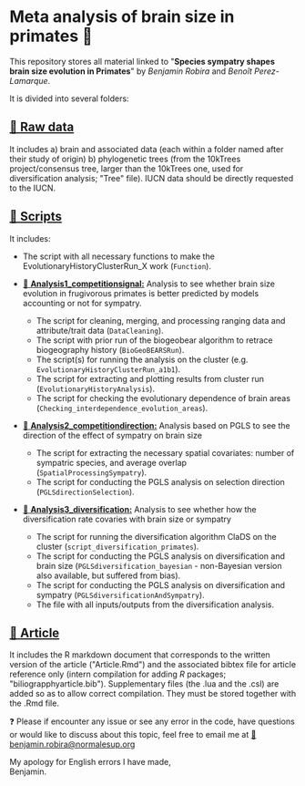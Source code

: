 # Meta analysis of brain size in primates :monkey:

This repository stores all material linked to "**Species sympatry shapes brain size evolution in Primates**" by *Benjamin Robira* and *Benoît Perez-Lamarque*.

It is divided into several folders:

## [:file_folder: **Raw data**](Raw_data)

It includes a) brain and associated data (each within a folder named after their study of origin) b) phylogenetic trees (from the 10kTrees project/consensus tree, larger than the 10kTrees one, used for diversification analysis; "Tree" file). IUCN data should be directly requested to the IUCN.

## [:file_folder: **Scripts**](Scripts)

It includes: 

  - The script with all necessary functions to make the EvolutionaryHistoryClusterRun_X work (`Function`).
* [:file_folder: **Analysis1_competitionsignal:**](Scripts/Analysis1_competitionsignal) Analysis to see whether brain size evolution in frugivorous primates is better predicted by models accounting or not for sympatry.
  - The script for cleaning, merging, and processing ranging data and attribute/trait data (`DataCleaning`).
  - The script with prior run of the biogeobear algorithm to retrace biogeography history (`BioGeoBEARSRun`).
  - The script(s) for running the analysis on the cluster (e.g. `EvolutionaryHistoryClusterRun_a1b1`). 
  - The script for extracting and plotting results from cluster run (`EvolutionaryHistoryAnalysis`). 
  - The script for checking the evolutionary dependence of brain areas (`Checking_interdependence_evolution_areas`).
* [:file_folder: **Analysis2_competitiondirection:**](Scripts/Analysis2_competitiondirection) Analysis based on PGLS to see the direction of the effect of sympatry on brain size
  - The script for extracting the necessary spatial covariates: number of sympatric species, and average overlap (`SpatialProcessingSympatry`). 
  - The script for conducting the PGLS analysis on selection direction (`PGLSdirectionSelection`).

* [:file_folder: **Analysis3_diversification:**](Scripts/Analysis3_diversification) Analysis to see whether how the diversification rate covaries with brain size or sympatry
  - The script for running the diversification algorithm ClaDS on the cluster (`script_diversification_primates`). 
  - The script for conducting the PGLS analysis on diversification and brain size (`PGLSdiversification_bayesian` - non-Bayesian version also available, but suffered from bias).
  - The script for conducting the PGLS analysis on diversification and sympatry (`PGLSdiversificationAndSympatry`).
  - The file with all inputs/outputs from the diversification analysis.

## [:file_folder: **Article**](Article)

It includes the R markdown document that corresponds to the written version of the article ("Article.Rmd") and the associated bibtex file for article reference only (intern compilation for adding *R* packages; "biliograpphyarticle.bib"). Supplementary files (the .lua and the .csl) are added so as to allow correct compilation. They must be stored together with the .Rmd file.

:question: Please if encounter any issue or see any error in the code, have questions or would like to discuss about this topic, feel free to email me at [:e-mail:](mailto:benjamin.robira@normalesup.org) benjamin.robira@normalesup.org  

My apology for English errors I have made,  
Benjamin.